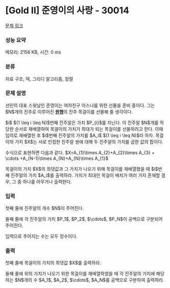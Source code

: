 # [Gold II] 준영이의 사랑 - 30014 

[문제 링크](https://www.acmicpc.net/problem/30014) 

### 성능 요약

메모리: 2156 KB, 시간: 0 ms

### 분류

자료 구조, 덱, 그리디 알고리즘, 정렬

### 문제 설명

<p>선린의 대표 스윗남인 준영이는 여자친구 아스나를 위한 선물을 준비 중이다. 그는 $N$개의 진주로 이루어진 <u><strong>원형</strong></u>의 진주 목걸이를 선물해 줄 생각이다.</p>

<p>$i$ $(1 \leq i \leq N)$번째 진주알은 가치 $P_{i}$를 지닌다. 이 진주알 $N$개를 적당한 순서로 재배열하여 목걸이의 가치가 최대가 되는 목걸이를 선물하려고 한다. 이때 임의로 재배열한 후 $i$번째 진주알의 가치를 $A_i$ $(1 \leq i \leq N)$라 하자. 목걸이의 가치 $X$는 서로 인접한 진주알 쌍에 대해 두 진주알의 가치를 곱한 값의 합이다.</p>

<p>수식으로 표현하면 다음과 같다. $X=A_{1}\times A_{2}+A_{2}\times A_{3} + \cdots +A_{N-1}\times A_{N}+A_{N}\times A_{1}$</p>

<p>목걸이의 가치 $X$의 최댓값과 그 가치가 나오기 위해 목걸이를 재배열했을 때 $i$번째 진주알의 가치 $A_i$를 출력하라. 가치가 최대인 목걸이 배치가 여러 가지 존재할 경우, 그 중 하나를 아무거나 출력한다.</p>

### 입력 

 <p>첫째 줄에 진주알의 개수 $N$이 주어진다.</p>

<p>둘째 줄에 각 진주알의 가치 $P_1$, $P_2$, $\cdots$, $P_N$이 공백으로 구분되어 주어진다. </p>

<p>입력으로 주어지는 수는 모두 정수이다.</p>

### 출력 

 <p>첫째 줄에 목걸이의 가치의 최댓값 $X$를 출력하라.</p>

<p>둘째 줄에 위의 가치가 나오기 위한 목걸이를 재배열하였을 때 각 진주알의 가치에 해당하는 $N$개의 수 $A_1$, $A_2$, $\cdots$, $A_N$를 공백으로 구분하여 출력하라.</p>

